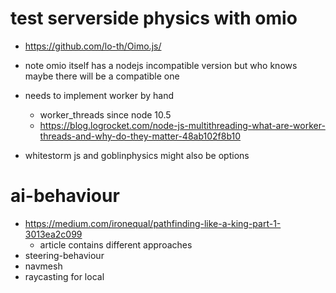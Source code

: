 # test serverside physics with omio
* https://github.com/lo-th/Oimo.js/
* note omio itself has a nodejs incompatible version but who knows maybe there will be a compatible one
* needs to implement worker by hand 
    * worker_threads since node 10.5
    * https://blog.logrocket.com/node-js-multithreading-what-are-worker-threads-and-why-do-they-matter-48ab102f8b10

* whitestorm js and goblinphysics might also be options    

# ai-behaviour
* https://medium.com/ironequal/pathfinding-like-a-king-part-1-3013ea2c099
    * article contains different approaches 
* steering-behaviour
* navmesh
* raycasting for local 
